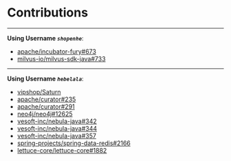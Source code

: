 # Contributions

***

**Using Username *`shopenhe`***:

* [apache/incubator-fury#673](https://github.com/apache/incubator-fury/issues/673)
* [milvus-io/milvus-sdk-java#733](https://github.com/milvus-io/milvus-sdk-java/issues/733)

***

**Using Username *`hebelala`***:

* [vipshop/Saturn](https://github.com/vipshop/Saturn)
* [apache/curator#235](https://github.com/apache/curator/pull/235)
* [apache/curator#291](https://github.com/apache/curator/pull/291)
* [neo4j/neo4j#12625](https://github.com/neo4j/neo4j/pull/12625)
* [vesoft-inc/nebula-java#342](https://github.com/vesoft-inc/nebula-java/pull/342)
* [vesoft-inc/nebula-java#344](https://github.com/vesoft-inc/nebula-java/pull/344)
* [vesoft-inc/nebula-java#357](https://github.com/vesoft-inc/nebula-java/pull/357)
* [spring-projects/spring-data-redis#2166](https://github.com/spring-projects/spring-data-redis/issues/2166)
* [lettuce-core/lettuce-core#1882](https://github.com/lettuce-io/lettuce-core/issues/1882)
